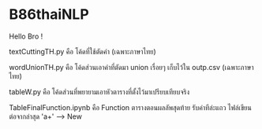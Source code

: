 # B86thaiNLP
Hello Bro !

textCuttingTH.py คือ โค้ดที่ใช้ตัดคำ (เฉพาะภาษาไทย)

wordUnionTH.py คือ โค้ดส่วนเอาคำที่ตัดมา union เรื่อยๆ เก็บไว้ใน outp.csv (เฉพาะภาษาไทย)

tableW.py คือ โค้ดส่วนที่พยายามเอาหัวตารางที่ตั้งไว้มาเปรียบเทียบจริง

TableFinalFunction.ipynb คือ Function ตารางตอนผลลัพสุดท้าย รับค่าทีล่ะแถว ไฟล์เขียนต่อจากล่าสุด 'a+' --> New
